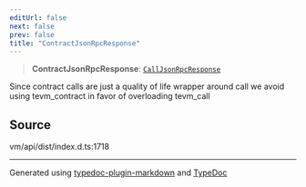 ```yaml
---
editUrl: false
next: false
prev: false
title: "ContractJsonRpcResponse"
---
```


> **ContractJsonRpcResponse**: [`CallJsonRpcResponse`](/generated/type-aliases/calljsonrpcresponse/)

Since contract calls are just a quality of life wrapper around call we avoid using tevm_contract
in favor of overloading tevm_call

## Source

vm/api/dist/index.d.ts:1718

***
Generated using [typedoc-plugin-markdown](https://www.npmjs.com/package/typedoc-plugin-markdown) and [TypeDoc](https://typedoc.org/)
